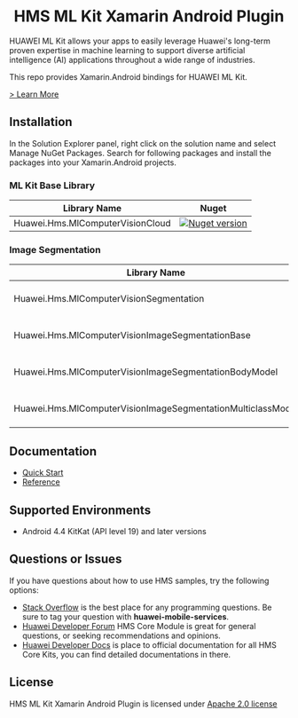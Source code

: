<p align="center">
  <h1 align="center">HMS ML Kit Xamarin Android Plugin</h1>
</p>

HUAWEI ML Kit allows your apps to easily leverage Huawei's long-term proven expertise in machine learning to support diverse artificial intelligence (AI) applications throughout a wide range of industries.

This repo provides Xamarin.Android bindings for HUAWEI ML Kit.

[> Learn More](https://developer.huawei.com/consumer/en/doc/development/HMS-Plugin-Guides/about-service-0000001052602130)

## Installation

In the Solution Explorer panel, right click on the solution name and select Manage NuGet Packages. Search for following packages and install the packages into your Xamarin.Android projects.

### ML Kit Base Library

| Library Name  | Nuget |
|--------|-----|
| Huawei.Hms.MlComputerVisionCloud   |  <a href="https://www.nuget.org/packages/Huawei.Hms.MlComputerVisionCloud"><img src="https://img.shields.io/nuget/v/Huawei.Hms.MlComputerVisionCloud?color=%23ed2a1c&style=for-the-badge" alt="Nuget version"></a> |

### Image Segmentation

| Library Name  | Nuget |
|--------|-----|
| Huawei.Hms.MlComputerVisionSegmentation  |  <a href="https://www.nuget.org/packages/Huawei.Hms.MlComputerVisionSegmentation"><img src="https://img.shields.io/nuget/v/Huawei.Hms.MlComputerVisionSegmentation?color=%23ed2a1c&style=for-the-badge" alt="Nuget version"></a> |
| Huawei.Hms.MlComputerVisionImageSegmentationBase  |  <a href="https://www.nuget.org/packages/Huawei.Hms.MlComputerVisionImageSegmentationBase"><img src="https://img.shields.io/nuget/v/Huawei.Hms.MlComputerVisionImageSegmentationBase?color=%23ed2a1c&style=for-the-badge" alt="Nuget version"></a> |
| Huawei.Hms.MlComputerVisionImageSegmentationBodyModel  |  <a href="https://www.nuget.org/packages/Huawei.Hms.MlComputerVisionImageSegmentationBodyModel"><img src="https://img.shields.io/nuget/v/Huawei.Hms.MlComputerVisionImageSegmentationBodyModel?color=%23ed2a1c&style=for-the-badge" alt="Nuget version"></a> |
| Huawei.Hms.MlComputerVisionImageSegmentationMulticlassModel  |  <a href="https://www.nuget.org/packages/Huawei.Hms.MlComputerVisionImageSegmentationMulticlassModel"><img src="https://img.shields.io/nuget/v/Huawei.Hms.MlComputerVisionImageSegmentationMulticlassModel?color=%23ed2a1c&style=for-the-badge" alt="Nuget version"></a> |

## Documentation

- [Quick Start](https://developer.huawei.com/consumer/en/doc/development/HMS-Plugin-Guides/prepare-dev-env-0000001052968081)
- [Reference](https://developer.huawei.com/consumer/en/doc/development/HMS-Plugin-References-V1/overview-0000001052991421-V1)

## Supported Environments

- Android 4.4 KitKat (API level 19) and later versions

## Questions or Issues

If you have questions about how to use HMS samples, try the following options:
- [Stack Overflow](https://stackoverflow.com/questions/tagged/huawei-mobile-services) is the best place for any programming questions. Be sure to tag your question with **huawei-mobile-services**.
- [Huawei Developer Forum](https://forums.developer.huawei.com/forumPortal/en/home?fid=0101187876626530001) HMS Core Module is great for general questions, or seeking recommendations and opinions.
- [Huawei Developer Docs](https://developer.huawei.com/consumer/en/doc/overview/HMS-Core-Plugin) is place to official documentation for all HMS Core Kits, you can find detailed documentations in there.

## License

HMS ML Kit Xamarin Android Plugin is licensed under [Apache 2.0 license](LICENSE)